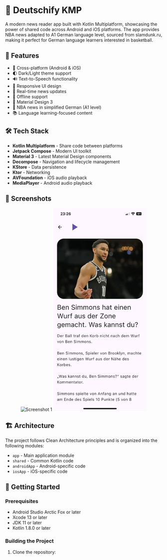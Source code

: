 # 📰 Deutschify KMP

A modern news reader app built with Kotlin Multiplatform, showcasing the power of shared code across Android and iOS platforms. The app provides NBA news adapted to A1 German language level, sourced from slamdunk.ru, making it perfect for German language learners interested in basketball.

## 🌟 Features

- 🎯 Cross-platform (Android & iOS)
- 🌓 Dark/Light theme support
- 🔊 Text-to-Speech functionality
- 📱 Responsive UI design
- 🔄 Real-time news updates
- 💾 Offline support
- 🎨 Material Design 3
- 🏀 NBA news in simplified German (A1 level)
- 📚 Language learning-focused content

## 🛠 Tech Stack

- **Kotlin Multiplatform** - Share code between platforms
- **Jetpack Compose** - Modern UI toolkit
- **Material 3** - Latest Material Design components
- **Decompose** - Navigation and lifecycle management
- **KStore** - Data persistence
- **Ktor** - Networking
- **AVFoundation** - iOS audio playback
- **MediaPlayer** - Android audio playback

## 📱 Screenshots

<p align="center">
  <img src="1.png" width="300" alt="Screenshot 1">
  <img src="2.png" width="300" alt="Screenshot 2">
</p>

## 🏗 Architecture

The project follows Clean Architecture principles and is organized into the following modules:

- `app` - Main application module
- `shared` - Common Kotlin code
- `androidApp` - Android-specific code
- `iosApp` - iOS-specific code

## 🚀 Getting Started

### Prerequisites

- Android Studio Arctic Fox or later
- Xcode 13 or later
- JDK 11 or later
- Kotlin 1.8.0 or later

### Building the Project

1. Clone the repository: 